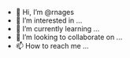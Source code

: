 - 👋 Hi, I’m @rnages
- 👀 I’m interested in ...
- 🌱 I’m currently learning ...
- 💞️ I’m looking to collaborate on ...
- 📫 How to reach me ...

<!---
rnages/rnages is a ✨ special ✨ repository because its `README.md` (this file) appears on your GitHub profile.
You can click the Preview link to take a look at your changes.
--->
